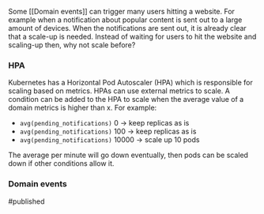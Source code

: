 Some [[Domain events]] can trigger many users hitting a website. For example when a notification about popular content is sent out to a large amount of devices. When the notifications are sent out, it is already clear that a scale-up is needed. Instead of waiting for users to hit the website and scaling-up then, why not scale before?

### HPA
Kubernetes has a Horizontal Pod Autoscaler (HPA) which is responsible for scaling based on metrics. HPAs can use external metrics to scale. 
A condition can be added to the HPA to scale when the average value of a domain metrics is higher than x.
For example:
- `avg(pending_notifications)` 0 -> keep replicas as is
- `avg(pending_notifications)` 100 -> keep replicas as is
- `avg(pending_notifications)` 10000 -> scale up 10 pods

The average per minute will go down eventually, then pods can be scaled down if other conditions allow it.

### Domain events

#published